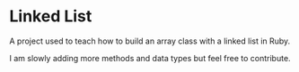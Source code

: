 Linked List
===========

A project used to teach how to build an array class with a linked list in Ruby.

I am slowly adding more methods and data types but feel free to contribute.